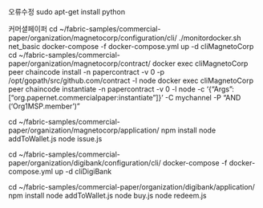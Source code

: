 오류수정
sudo apt-get install python

커머셜페이퍼
cd ~/fabric-samples/commercial-paper/organization/magnetocorp/configuration/cli/
./monitordocker.sh net_basic
docker-compose -f docker-compose.yml up -d cliMagnetoCorp
cd ~/fabric-samples/commercial-paper/organization/magnetocorp/contract/
docker exec cliMagnetoCorp peer chaincode install -n papercontract -v 0 -p /opt/gopath/src/github.com/contract -l node
docker exec cliMagnetoCorp peer chaincode instantiate -n papercontract -v 0 -l node -c ‘{“Args”:[“org.papernet.commercialpaper:instantiate”]}’ -C mychannel -P “AND (‘Org1MSP.member’)”

cd ~/fabric-samples/commercial-paper/organization/magnetocorp/application/
npm install
node addToWallet.js
node issue.js

cd ~/fabric-samples/commercial-paper/organization/digibank/configuration/cli/
docker-compose -f docker-compose.yml up -d cliDigiBank

cd ~/fabric-samples/commercial-paper/organization/digibank/application/
npm install
node addToWallet.js
node buy.js
node redeem.js
